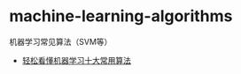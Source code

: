 # machine-learning-algorithms
机器学习常见算法（SVM等）


* [轻松看懂机器学习十大常用算法](https://www.jianshu.com/p/8eaa924ad39e)



















